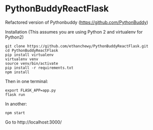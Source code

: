# PythonBuddyReactFlask

Refactored version of Pythonbuddy (https://github.com/PythonBuddy)

Installation
(This assumes you are using Python 2 and virtualenv for Python2)

```
git clone https://github.com/ethanchewy/PythonBuddyReactFlask.git
cd PythonBuddyReactFlask
pip install virtualenv
virtualenv venv
source venv/bin/activate
pip install -r requirements.txt
npm install
```

Then in one terminal:
```
export FLASK_APP=app.py
flask run
```

In another:
```
npm start
```

Go to http://localhost:3000/